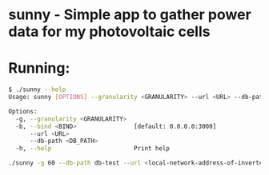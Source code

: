# sunny - Simple app to gather power data for my photovoltaic cells


# Running:

```bash
$ ./sunny --help
Usage: sunny [OPTIONS] --granularity <GRANULARITY> --url <URL> --db-path <DB_PATH>

Options:
  -g, --granularity <GRANULARITY>  
  -b, --bind <BIND>                [default: 0.0.0.0:3000]
      --url <URL>                  
      --db-path <DB_PATH>          
  -h, --help                       Print help

```

```bash
./sunny -g 60 --db-path db-test --url <local-network-address-of-inverter>
```
